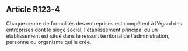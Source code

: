 Article R123-4
----
Chaque centre de formalités des entreprises est compétent à l'égard des
entreprises dont le siège social, l'établissement principal ou un établissement
est situé dans le ressort territorial de l'administration, personne ou organisme
qui le crée.
